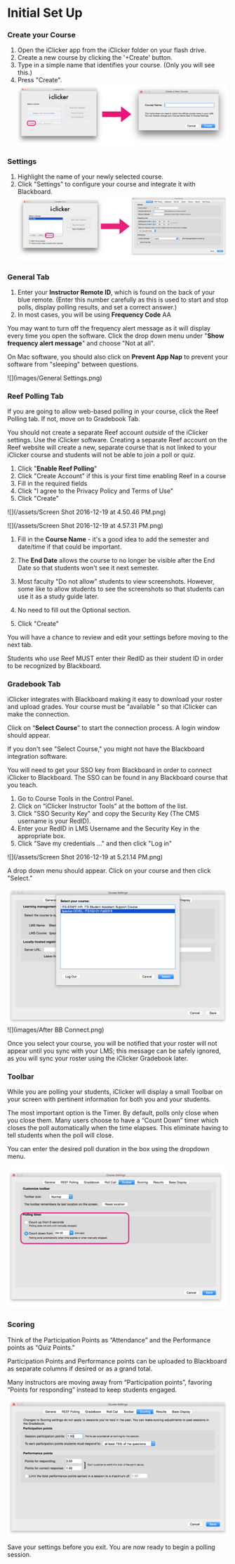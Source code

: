 # Initial Set Up

### Create your Course

1. Open the iClicker app from the iClicker folder on your flash drive.
2. Create a new course by clicking the '+Create' button.
3. Type in a simple name that identifies your course. \(Only you will see this.\) 
4. Press "Create".![](images/create_course.png)

### Settings

1. Highlight the name of your newly selected course.
2. Click "Settings" to configure your course and integrate it with Blackboard.![](images/access_settings.png)

### General Tab

1. Enter your **Instructor Remote ID**, which is found on the back of your blue remote. \(Enter this number carefully as this is used to start and stop polls, display polling results, and set a correct answer.\)
2. In most cases, you will be using **Frequency Code** AA

You may want to turn off the frequency alert message as it will display every time you open the software.  Click the drop down menu under "**Show frequency alert message**" and choose "Not at all".

On Mac software, you should also click on **Prevent App Nap** to prevent your software from "sleeping" between questions.

![](images/General Settings.png)

### Reef Polling Tab

If you are going to allow web-based polling in your course, click the Reef Polling tab. If not, move on to Gradebook Tab.

You should not create a separate Reef account _outside_ of the iClicker settings. Use the iClicker software. Creating a separate Reef account on the Reef website will create a new, separate course that is not linked to your iClicker course and students will not be able to join a poll or quiz.

1. Click "**Enable Reef Polling**"
2. Click "Create Account" if this is your first time enabling Reef in a course
3. Fill in the required fields
4. Click "I agree to the Privacy Policy and Terms of Use"
5. Click "Create"

![](/assets/Screen Shot 2016-12-19 at 4.50.46 PM.png)

![](/assets/Screen Shot 2016-12-19 at 4.57.31 PM.png)

1. Fill in the **Course Name** - it's a good idea to add the semester and date/time if that could be important.

2. The **End Date** allows the course to no longer be visible after the End Date so that students won't see it next semester.

3. Most faculty "Do not allow" students to view screenshots. However, some like to allow students to see the screenshots so that students can use it as a study guide later.

4. No need to fill out the Optional section.

5. Click "Create"

You will have a chance to review and edit your settings before moving to the next tab.

Students who use Reef MUST enter their RedID as their student ID in order to be recognized by Blackboard.

### Gradebook Tab

iClicker integrates with Blackboard making it easy to download your roster and upload grades. Your course must be "available " so that iClicker can make the connection.

Click on “**Select Course**” to start the connection process. A login window should appear.

If you don't see "Select Course," you might not have the Blackboard integration software.

You will need to get your SSO key from Blackboard in order to connect iClicker to Blackboard. The SSO can be found in any Blackboard course that you teach.

1. Go to Course Tools in the Control Panel. 
2. Click on “iClicker Instructor Tools” at the bottom of the list. 
3. Click "SSO Security Key" and copy the Security Key \(The CMS username is your RedID\). 
4. Enter your RedID in LMS Username and the Security Key in the appropriate box.
5. Click "Save my credentials ..." and then click "Log in"

![](/assets/Screen Shot 2016-12-19 at 5.21.14 PM.png)

A drop down menu should appear. Click on your course and then click "Select."

![](images/Courses.png)  
![](images/After BB Connect.png)

Once you select your course, you will be notified that your roster will not appear until you sync with your LMS; this message can be safely ignored, as you will sync your roster using the iClicker Gradebook later.

### Toolbar

While you are polling your students, iClicker will display a small Toolbar on your screen with pertinent information for both you and your students.

The most important option is the Timer. By default, polls only close when you close them. Many users choose to have a “Count Down” timer which closes the poll automatically when the time elapses. This eliminate having to tell students when the poll will close.

You can enter the desired poll duration in the box using the dropdown menu.

![](images/poll_timer.png)

### Scoring

Think of the Participation Points as “Attendance” and the Performance points as “Quiz Points."

Participation Points and Performance points can be uploaded to Blackboard as separate columns if desired or as a grand total.

Many instructors are moving away from “Participation points”, favoring “Points for responding” instead to keep students engaged.

![](/images/Points.png)

Save your settings before you exit. You are now ready to begin a polling session.

